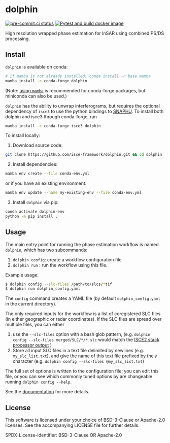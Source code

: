 # dolphin
[![pre-commit.ci status](https://results.pre-commit.ci/badge/github/isce-framework/dolphin/main.svg)](https://results.pre-commit.ci/latest/github/isce-framework/dolphin/main)
[![Pytest and build docker image](https://github.com/isce-framework/dolphin/actions/workflows/test-build-push.yml/badge.svg?branch=main)](https://github.com/isce-framework/dolphin/actions/workflows/test-build-push.yml)

High resolution wrapped phase estimation for InSAR using combined PS/DS processing.

<!-- DeformatiOn Land surface Products in High resolution using INsar -->



## Install

`dolphin` is available on conda:

```bash
# if mamba is not already installed: conda install -n base mamba
mamba install -c conda-forge dolphin
```
(Note: [using `mamba`](https://mamba.readthedocs.io/en/latest/mamba-installation.html#mamba-install) is recommended for conda-forge packages, but miniconda can also be used.)


`dolphin` has the ability to unwrap interferograms, but requires the optional dependency of `isce3` to use the python bindings to [SNAPHU](https://web.stanford.edu/group/radar/softwareandlinks/sw/snaphu/).
To install both dolphin and isce3 through conda-forge, run
```bash
mamba install -c conda-forge isce3 dolphin
```


To install locally:

1. Download source code:
```bash
git clone https://github.com/isce-framework/dolphin.git && cd dolphin
```
2. Install dependencies:
```bash
mamba env create --file conda-env.yml
```

or if you have an existing environment:
```bash
mamba env update --name my-existing-env --file conda-env.yml
```

3. Install `dolphin` via pip:
```bash
conda activate dolphin-env
python -m pip install .
```


## Usage

The main entry point for running the phase estimation workflow is named `dolphin`, which has two subcommands:

1. `dolphin config`: create a workflow configuration file.
2. `dolphin run` : run the workflow using this file.

Example usage:

```bash
$ dolphin config --slc-files /path/to/slcs/*tif
$ dolphin run dolphin_config.yaml
```
The `config` command creates a YAML file (by default `dolphin_config.yaml` in the current directory).

The only required inputs for the workflow is a list of coregistered SLC files (in either geographic or radar coordinates).
If the SLC files are spread over multiple files, you can either
1. use the `--slc-files` option with a bash glob pattern, (e.g. `dolphin config --slc-files merged/SLC/*/*.slc` would match the [ISCE2 stack processor output](https://github.com/isce-framework/isce2/tree/main/contrib/stack) )
1. Store all input SLC files in a text file delimited by newlines (e.g. `my_slc_list.txt`), and give the name of this text file prefixed by the `@` character (e.g. `dolphin config --slc-files @my_slc_list.txt`)

The full set of options is written to the configuration file; you can edit this file, or you can see which commonly tuned options by are changeable running `dolphin config --help`.

See the [documentation](https://dolphin-insar.readthedocs.io/) for more details.

## License

This software is licensed under your choice of BSD-3-Clause or Apache-2.0 licenses. See the accompanying LICENSE file for further details.

SPDX-License-Identifier: BSD-3-Clause OR Apache-2.0
